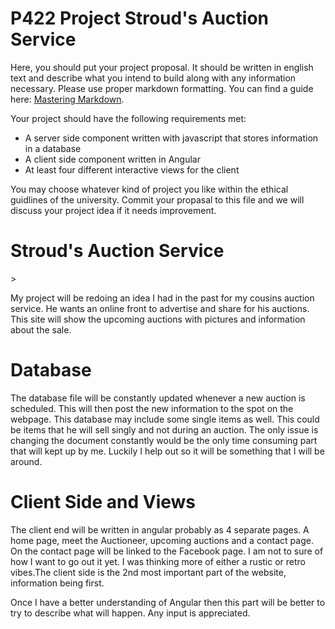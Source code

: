 # P422 Project Stroud's Auction Service

Here, you should put your project proposal. It should be written in english text and describe what you intend to build along with any information necessary. Please use proper markdown formatting. You can find a guide here: [Mastering Markdown](https://guides.github.com/features/mastering-markdown/).

Your project should have the following requirements met:

* A server side component written with javascript that stores information in a database
* A client side component written in Angular
* At least four different interactive views for the client

You may choose whatever kind of project you like within the ethical guidlines of the university. Commit your propasal to this file and we will discuss your project idea if it needs improvement.
<h1>Stroud's Auction Service</h1>>

<p>
My project will be redoing an idea I had in the past for my cousins auction service. He wants an online front to advertise and share for his auctions. This site will show the upcoming auctions with pictures and information about the sale.
</p>
<h1> Database</h1>
<p>The database file will be constantly updated whenever a new auction is scheduled. This will then post the new information to the spot on the webpage. This database may include some single items as well. This could be items that he will sell singly and not during an auction. The only issue is changing the document constantly would be the only time consuming part that will kept up by me. Luckily I help out so it will be something that I will be around. </p>

<h1>Client Side and Views</h1>
<p> 
The client end will be written in angular probably as 4 separate pages. A home page, meet the Auctioneer, upcoming auctions and a contact page. On the contact page will be linked to the Facebook page. I am not to sure of how I want to go out it yet. I was thinking more of either a rustic or retro vibes.The client side is the 2nd most important part of the website, information being first.

Once I have a better understanding of Angular then this part will be better to try to describe what will happen. Any input is appreciated.
</p>

